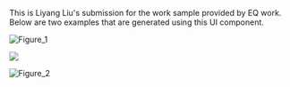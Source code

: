 This is Liyang Liu's submission for the work sample provided by EQ work. Below are two examples that are generated using this UI component.

![Figure_1](https://user-images.githubusercontent.com/49260981/85090583-7a756e00-b1b3-11ea-9443-d8ca759a7799.png)

![](https://im2.ezgif.com/tmp/ezgif-2-423284670ca9.gif)

![Figure_2](https://user-images.githubusercontent.com/49260981/85096479-65540b80-b1c2-11ea-86dc-f70899b788b2.png)
